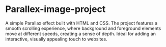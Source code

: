 # Parallex-image-project
A simple Parallax effect built with HTML and CSS. The project features a smooth scrolling experience, where background and foreground elements move at different speeds, creating a sense of depth. Ideal for adding an interactive, visually appealing touch to websites.
